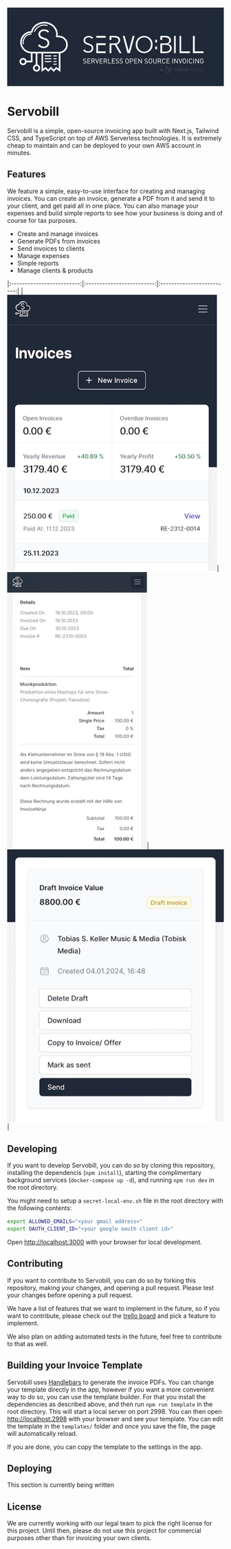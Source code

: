 ![Servobill](/docs/github-header.png)

# Servobill

Servobill is a simple, open-source invoicing app built with Next.js, Tailwind CSS, and TypeScript on top of AWS Serverless technologies. It is extremely cheap to maintain and can be deployed to your own AWS account in minutes.

## Features

We feature a simple, easy-to-use interface for creating and managing invoices. You can create an invoice, generate a PDF from it and send it to your client, and get paid all in one place. You can also manage your expenses and build simple reports to see how your business is doing and of course for tax purposes.

- Create and manage invoices
- Generate PDFs from invoices
- Send invoices to clients
- Manage expenses
- Simple reports
- Manage clients & products

|:-------------------------:|:-------------------------:|:-------------------------:|
|![Servobill](/docs/screenshot-home.jpeg)|![Servobill](/docs/screenshot-bill.jpeg)|![Servobill](/docs/screenshot-bill-actions.jpeg)|


## Developing

If you want to develop Servobill, you can do so by cloning this repository, installing the dependencis (`npm install`), starting the complimentary background services (`docker-compose up -d`), and running `npm run dev` in the root directory.

You might need to setup a `secret-local-env.sh` file in the root directory with the following contents:

```bash
export ALLOWED_EMAILS="<your gmail address>"
export OAUTH_CLIENT_ID="<your google oauth client id>"
```

Open [http://localhost:3000](http://localhost:3000) with your browser for local development.

## Contributing

If you want to contribute to Servobill, you can do so by forking this repository, making your changes, and opening a pull request. Please test your changes before opening a pull request.

We have a list of features that we want to implement in the future, so if you want to contribute, please check out the [trello board](https://trello.com/b/5Isd3Nwk) and pick a feature to implement.

We also plan on adding automated tests in the future, feel free to contribute to that as well.

## Building your Invoice Template

Servobill uses [Handlebars](https://handlebarsjs.com/) to generate the invoice PDFs. You can change your template directly in the app, however if you want a more convenient way to do so, you can use the template builder. For that you install the dependencies as described above, and then run `npm run template` in the root directory. This will start a local server on port 2998. You can then open [http://localhost:2998](http://localhost:2998) with your browser and see your template. You can edit the template in the `templates/` folder and once you save the file, the page will automatically reload.

If you are done, you can copy the template to the settings in the app.

## Deploying

This section is currently being written

## License

We are currently working with our legal team to pick the right license for this project. Until then, please do not use this project for commercial purposes other than for invoicing your own clients.